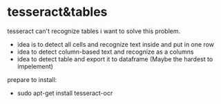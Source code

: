 # tesseract&tables
tesseract can't recognize tables
i want to solve this problem.
* idea is to detect all cells and recognize text inside and put in one row
* idea to detect column-based text and recognize as a columns
* idea to detect table and export it to dataframe (Maybe the hardest to impelement)

prepare to install:
* sudo apt-get install tesseract-ocr